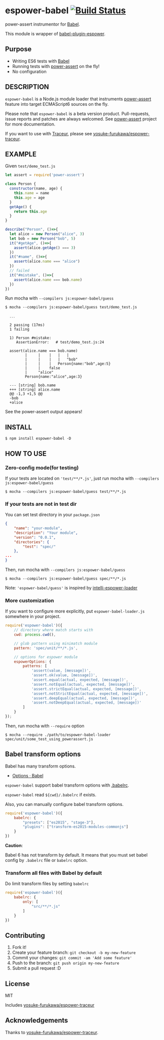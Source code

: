 # espower-babel [![Build Status](https://travis-ci.org/power-assert-js/espower-babel.svg?branch=master)](https://travis-ci.org/power-assert-js/espower-babel)

power-assert instrumentor for [Babel](https://babeljs.io/ "Babel · The transpiler for writing next generation JavaScript").

This module is wrapper of [babel-plugin-espower](https://github.com/power-assert-js/babel-plugin-espower "babel-plugin-espower").

## Purpose

- Writing ES6 tests with [Babel](http://babeljs.io/)
- Running tests with [power-assert](https://github.com/twada/power-assert) on the fly!
- No configuration

## DESCRIPTION

`espower-babel` is a Node.js module loader that instruments [power-assert](http://github.com/twada/power-assert) feature into target ECMAScript6 sources on the fly.

Please note that `espower-babel` is a beta version product. Pull-requests, issue reports and patches are always welcomed. See [power-assert](http://github.com/twada/power-assert) project for more documentation.

If you want to use with [Traceur](https://github.com/google/traceur-compiler "Traceur"), please see [yosuke-furukawa/espower-traceur](https://github.com/yosuke-furukawa/espower-traceur "yosuke-furukawa/espower-traceur").

## EXAMPLE

Given `test/demo_test.js`

```javascript
let assert = require('power-assert')

class Person {
  constructor(name, age) {
    this.name = name
    this.age = age
  }
  getAge() {
    return this.age
  }
}

describe("Person", ()=>{
  let alice = new Person("alice", 3)
  let bob = new Person("bob", 5)
  it("#getAge", ()=>{
    assert(alice.getAge() === 3)
  })
  it("#name", ()=>{
    assert(alice.name === "alice")
  })
  // failed
  it("#mistake", ()=>{
    assert(alice.name === bob.name)
  })
})
```

Run mocha with `--compilers js:espower-babel/guess`

```
$ mocha --compilers js:espower-babel/guess test/demo_test.js

  ․․․

  2 passing (17ms)
  1 failing

  1) Person #mistake:
     AssertionError:   # test/demo_test.js:24

  assert(alice.name === bob.name)
         |     |    |   |   |
         |     |    |   |   "bob"
         |     |    |   Person{name:"bob",age:5}
         |     |    false
         |     "alice"
         Person{name:"alice",age:3}

  --- [string] bob.name
  +++ [string] alice.name
  @@ -1,3 +1,5 @@
  -bob
  +alice
```

See the power-assert output appears!


## INSTALL

    $ npm install espower-babel -D


## HOW TO USE

### Zero-config mode(for testing)

If your tests are located on `'test/**/*.js'`, just run mocha with `--compilers js:espower-babel/guess`

    $ mocha --compilers js:espower-babel/guess test/**/*.js


### If your tests are not in test dir

You can set test directory in your `package.json`

```json
{
    "name": "your-module",
    "description": "Your module",
    "version": "0.0.1",
    "directories": {
        "test": "spec/"
    },
...
}
```

Then, run mocha with `--compilers js:espower-babel/guess`

    $ mocha --compilers js:espower-babel/guess spec/**/*.js

Note: `'espower-babel/guess'` is inspired by [intelli-espower-loader](https://github.com/power-assert-js/intelli-espower-loader)


### More customization

If you want to configure more explicitly, put `espower-babel-loader.js` somewhere in your project.

```javascript
require('espower-babel')({
    // directory where match starts with
    cwd: process.cwd(),

    // glob pattern using minimatch module
    pattern: 'spec/unit/**/*.js',

    // options for espower module
    espowerOptions: {
        patterns: [
            'assert(value, [message])',
            'assert.ok(value, [message])',
            'assert.equal(actual, expected, [message])',
            'assert.notEqual(actual, expected, [message])',
            'assert.strictEqual(actual, expected, [message])',
            'assert.notStrictEqual(actual, expected, [message])',
            'assert.deepEqual(actual, expected, [message])',
            'assert.notDeepEqual(actual, expected, [message])'
        ]
    }
});
```

Then, run mocha with `--require` option

    $ mocha --require ./path/to/espower-babel-loader spec/unit/some_test_using_powerassert.js

## Babel transform options

Babel has many transform options.

- [Options · Babel](https://babeljs.io/docs/usage/options/ "Options · Babel")

`espower-babel` support babel transform options with [.babelrc](http://babeljs.io/docs/usage/babelrc/ "babelrc").

`espower-babel` read `${cwd}/.babelrc` if exists.

Also, you can manually configure babel transform options.

```js
require('espower-babel')({
    babelrc: {
        "presets": ["es2015", "stage-3"],
        "plugins": ["transform-es2015-modules-commonjs"]
    }
})
```

**Caution**:
 
Babel 6 has not transform by default.
It means that you must set babel config by `.babelrc` file or `babelrc` option.

### Transform all files with Babel **by default**

Do limit transform files by setting `babelrc`

```js
require('espower-babel')({
    babelrc: {
        only: [
            "src/**/*.js"
        ]
    }
})
```


## Contributing

1. Fork it!
2. Create your feature branch: `git checkout -b my-new-feature`
3. Commit your changes: `git commit -am 'Add some feature'`
4. Push to the branch: `git push origin my-new-feature`
5. Submit a pull request :D

## License

MIT

Includes [yosuke-furukawa/espower-traceur](https://github.com/yosuke-furukawa/espower-traceur "yosuke-furukawa/espower-traceur")

## Acknowledgements

Thanks to [yosuke-furukawa/espower-traceur](https://github.com/yosuke-furukawa/espower-traceur "yosuke-furukawa/espower-traceur").
